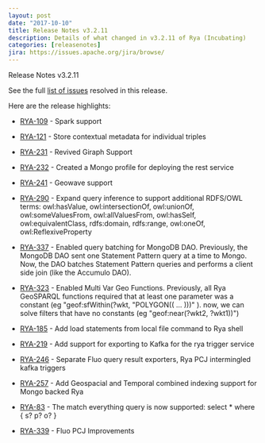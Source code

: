 ```yaml
---
layout: post
date: "2017-10-10"
title: Release Notes v3.2.11
description: Details of what changed in v3.2.11 of Rya (Incubating)
categories: [releasenotes]
jira: https://issues.apache.org/jira/browse/
---
```

Release Notes v3.2.11

See the full [list of issues](https://issues.apache.org/jira/secure/ReleaseNote.jspa?projectId=12319020&version=12341279) resolved in this release.

Here are the release highlights:

*    [RYA-109]({{page.jira}}RYA-109) - Spark support

*    [RYA-121]({{page.jira}}RYA-121) - Store contextual metadata for individual triples

*    [RYA-231]({{page.jira}}RYA-231) - Revived Giraph Support

*    [RYA-232]({{page.jira}}RYA-232) - Created a Mongo profile for deploying the rest service

*    [RYA-241]({{page.jira}}RYA-241) - Geowave support

*    [RYA-290]({{page.jira}}RYA-290) - Expand query inference to support additional RDFS/OWL terms: owl:hasValue, owl:intersectionOf, owl:unionOf, owl:someValuesFrom, owl:allValuesFrom, owl:hasSelf, owl:equivalentClass, rdfs:domain, rdfs:range, owl:oneOf, owl:ReflexiveProperty

*    [RYA-337]({{page.jira}}RYA-337) - Enabled query batching for MongoDB DAO. Previously, the MongoDB DAO sent one Statement Pattern query at a time to Mongo.  Now, the DAO batches Statement Pattern queries and performs a client side join (like the Accumulo DAO).

*    [RYA-323]({{page.jira}}RYA-323) - Enabled Multi Var Geo Functions. Previously, all Rya GeoSPARQL functions required that at least one parameter was a constant (eg "geof:sfWithin(?wkt, "POLYGON(( ... )))" ).  now, we can solve filters that have no constants (eg "geof:near(?wkt2, ?wkt1))")

*    [RYA-185]({{page.jira}}RYA-185) - Add load statements from local file command to Rya shell

*    [RYA-219]({{page.jira}}RYA-219) - Add support for exporting to Kafka for the rya trigger service

*    [RYA-246]({{page.jira}}RYA-246) - Separate Fluo query result exporters, Rya PCJ intermingled kafka triggers

*    [RYA-257]({{page.jira}}RYA-257) - Add Geospacial and Temporal combined indexing support for Mongo backed Rya

*    [RYA-83]({{page.jira}}RYA-83) - The match everything query is now supported: select * where { s? p? o? } 

*    [RYA-339]({{page.jira}}RYA-339) - Fluo PCJ Improvements

